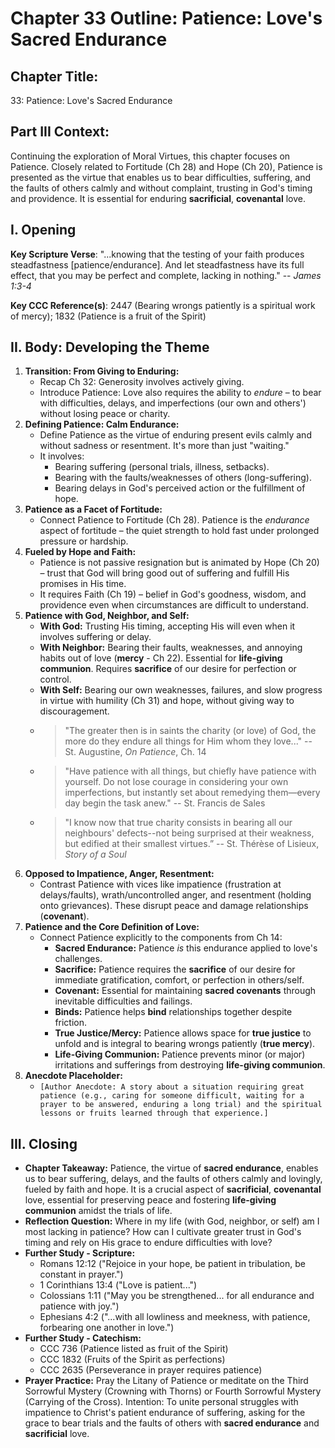 # Chapter 33 Outline: Patience: Love's Sacred Endurance

## Chapter Title:
33: Patience: Love's Sacred Endurance

## Part III Context:
Continuing the exploration of Moral Virtues, this chapter focuses on Patience. Closely related to Fortitude (Ch 28) and Hope (Ch 20), Patience is presented as the virtue that enables us to bear difficulties, suffering, and the faults of others calmly and without complaint, trusting in God's timing and providence. It is essential for enduring **sacrificial**, **covenantal** love.

## I. Opening

**Key Scripture Verse**: "...knowing that the testing of your faith produces steadfastness [patience/endurance]. And let steadfastness have its full effect, that you may be perfect and complete, lacking in nothing." -- _James 1:3-4_

**Key CCC Reference(s)**: 2447 (Bearing wrongs patiently is a spiritual work of mercy); 1832 (Patience is a fruit of the Spirit)

## II. Body: Developing the Theme

1.  **Transition: From Giving to Enduring:**
    *   Recap Ch 32: Generosity involves actively giving.
    *   Introduce Patience: Love also requires the ability to *endure* – to bear with difficulties, delays, and imperfections (our own and others') without losing peace or charity.
2.  **Defining Patience: Calm Endurance:**
    *   Define Patience as the virtue of enduring present evils calmly and without sadness or resentment. It's more than just "waiting."
    *   It involves:
        *   Bearing suffering (personal trials, illness, setbacks).
        *   Bearing with the faults/weaknesses of others (long-suffering).
        *   Bearing delays in God's perceived action or the fulfillment of hope.
3.  **Patience as a Facet of Fortitude:**
    *   Connect Patience to Fortitude (Ch 28). Patience is the *endurance* aspect of fortitude – the quiet strength to hold fast under prolonged pressure or hardship.
4.  **Fueled by Hope and Faith:**
    *   Patience is not passive resignation but is animated by Hope (Ch 20) – trust that God will bring good out of suffering and fulfill His promises in His time.
    *   It requires Faith (Ch 19) – belief in God's goodness, wisdom, and providence even when circumstances are difficult to understand.
5.  **Patience with God, Neighbor, and Self:**
    *   **With God:** Trusting His timing, accepting His will even when it involves suffering or delay.
    *   **With Neighbor:** Bearing their faults, weaknesses, and annoying habits out of love (**mercy** - Ch 22). Essential for **life-giving communion**. Requires **sacrifice** of our desire for perfection or control.
    *   **With Self:** Bearing our own weaknesses, failures, and slow progress in virtue with humility (Ch 31) and hope, without giving way to discouragement.
    *   > "The greater then is in saints the charity (or love) of God, the more do they endure all things for Him whom they love..." -- St. Augustine, *On Patience*, Ch. 14
    *   > "Have patience with all things, but chiefly have patience with yourself. Do not lose courage in considering your own imperfections, but instantly set about remedying them—every day begin the task anew." -- St. Francis de Sales
    *   > "I know now that true charity consists in bearing all our neighbours' defects--not being surprised at their weakness, but edified at their smallest virtues.” -- St. Thérèse of Lisieux, *Story of a Soul*
6.  **Opposed to Impatience, Anger, Resentment:**
    *   Contrast Patience with vices like impatience (frustration at delays/faults), wrath/uncontrolled anger, and resentment (holding onto grievances). These disrupt peace and damage relationships (**covenant**).
7.  **Patience and the Core Definition of Love:**
    *   Connect Patience explicitly to the components from Ch 14:
        *   **Sacred Endurance:** Patience *is* this endurance applied to love's challenges.
        *   **Sacrifice:** Patience requires the **sacrifice** of our desire for immediate gratification, comfort, or perfection in others/self.
        *   **Covenant:** Essential for maintaining **sacred covenants** through inevitable difficulties and failings.
        *   **Binds:** Patience helps **bind** relationships together despite friction.
        *   **True Justice/Mercy:** Patience allows space for **true justice** to unfold and is integral to bearing wrongs patiently (**true mercy**).
        *   **Life-Giving Communion:** Patience prevents minor (or major) irritations and sufferings from destroying **life-giving communion**.
8.  **Anecdote Placeholder:**
    *   `[Author Anecdote: A story about a situation requiring great patience (e.g., caring for someone difficult, waiting for a prayer to be answered, enduring a long trial) and the spiritual lessons or fruits learned through that experience.]`

## III. Closing

*   **Chapter Takeaway:** Patience, the virtue of **sacred endurance**, enables us to bear suffering, delays, and the faults of others calmly and lovingly, fueled by faith and hope. It is a crucial aspect of **sacrificial**, **covenantal** love, essential for preserving peace and fostering **life-giving communion** amidst the trials of life.
*   **Reflection Question:** Where in my life (with God, neighbor, or self) am I most lacking in patience? How can I cultivate greater trust in God's timing and rely on His grace to endure difficulties with love?
*   **Further Study - Scripture:**
    *   Romans 12:12 ("Rejoice in your hope, be patient in tribulation, be constant in prayer.")
    *   1 Corinthians 13:4 ("Love is patient...")
    *   Colossians 1:11 ("May you be strengthened... for all endurance and patience with joy.")
    *   Ephesians 4:2 ("...with all lowliness and meekness, with patience, forbearing one another in love.")
*   **Further Study - Catechism:**
    *   CCC 736 (Patience listed as fruit of the Spirit)
    *   CCC 1832 (Fruits of the Spirit as perfections)
    *   CCC 2635 (Perseverance in prayer requires patience)
*   **Prayer Practice:** Pray the Litany of Patience or meditate on the Third Sorrowful Mystery (Crowning with Thorns) or Fourth Sorrowful Mystery (Carrying of the Cross). Intention: To unite personal struggles with impatience to Christ's patient endurance of suffering, asking for the grace to bear trials and the faults of others with **sacred endurance** and **sacrificial** love.
